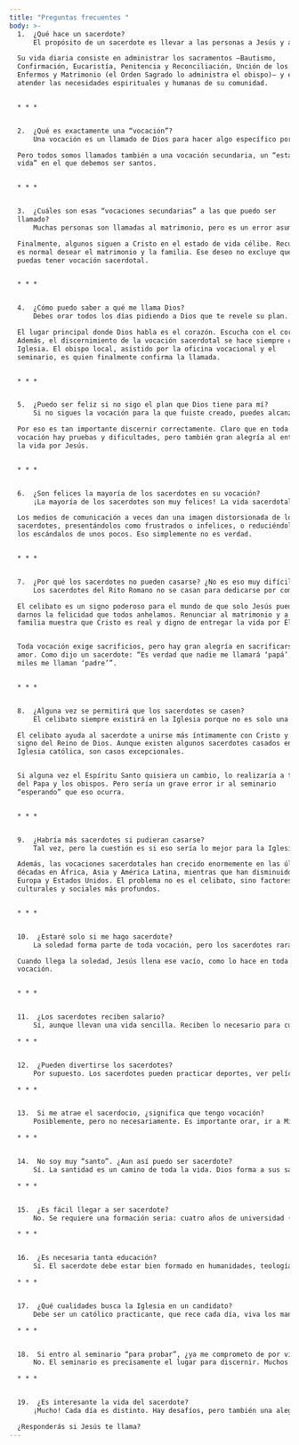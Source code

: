 ```yaml
---
title: "Preguntas frecuentes "
body: >-
  1.  ¿Qué hace un sacerdote?  
      El propósito de un sacerdote es llevar a las personas a Jesús y a Jesús a las personas. Lo hace principalmente predicando la Palabra y ofreciendo el Sacrificio de la Misa.

  Su vida diaria consiste en administrar los sacramentos —Bautismo,
  Confirmación, Eucaristía, Penitencia y Reconciliación, Unción de los
  Enfermos y Matrimonio (el Orden Sagrado lo administra el obispo)— y en
  atender las necesidades espirituales y humanas de su comunidad.


  * * *


  2.  ¿Qué es exactamente una “vocación”?  
      Una vocación es un llamado de Dios para hacer algo específico por Él y por su Reino. La vocación principal de toda persona es ser santa: amar y servir a Dios, obedecer sus mandamientos y cooperar con Cristo en la obra de la redención amando y sirviendo a los demás.

  Pero todos somos llamados también a una vocación secundaria, un “estado de
  vida” en el que debemos ser santos.


  * * *


  3.  ¿Cuáles son esas “vocaciones secundarias” a las que puedo ser
  llamado?  
      Muchas personas son llamadas al matrimonio, pero es un error asumir automáticamente que esa es tu vocación. También puedes ser llamado al sacerdocio, a la vida religiosa como hermano o hermana, o al diaconado.

  Finalmente, algunos siguen a Cristo en el estado de vida célibe. Recuerda:
  es normal desear el matrimonio y la familia. Ese deseo no excluye que
  puedas tener vocación sacerdotal.


  * * *


  4.  ¿Cómo puedo saber a qué me llama Dios?  
      Debes orar todos los días pidiendo a Dios que te revele su plan. No te preguntes: “¿Qué quiero hacer cuando sea mayor?”, sino: “Jesús, ¿qué quieres Tú que yo haga?”. ¡Y escucha la respuesta!

  El lugar principal donde Dios habla es el corazón. Escucha con el corazón.
  Además, el discernimiento de la vocación sacerdotal se hace siempre con la
  Iglesia. El obispo local, asistido por la oficina vocacional y el
  seminario, es quien finalmente confirma la llamada.


  * * *


  5.  ¿Puedo ser feliz si no sigo el plan que Dios tiene para mí?  
      Si no sigues la vocación para la que fuiste creado, puedes alcanzar cierta felicidad en esta vida y aun así salvarte, pero nunca serás tan plenamente feliz como si siguieras tu verdadera vocación.

  Por eso es tan importante discernir correctamente. Claro que en toda
  vocación hay pruebas y dificultades, pero también gran alegría al entregar
  la vida por Jesús.


  * * *


  6.  ¿Son felices la mayoría de los sacerdotes en su vocación?  
      ¡La mayoría de los sacerdotes son muy felices! La vida sacerdotal es profundamente gratificante, tanto en esta vida como en la eterna.

  Los medios de comunicación a veces dan una imagen distorsionada de los
  sacerdotes, presentándolos como frustrados o infelices, o reduciéndolos a
  los escándalos de unos pocos. Eso simplemente no es verdad.


  * * *


  7.  ¿Por qué los sacerdotes no pueden casarse? ¿No es eso muy difícil?  
      Los sacerdotes del Rito Romano no se casan para dedicarse por completo a Jesús y a su pueblo. Engendran “hijos espirituales” al llevar muchas almas a Cristo y ayudarlas a crecer en santidad.

  El celibato es un signo poderoso para el mundo de que solo Jesús puede
  darnos la felicidad que todos anhelamos. Renunciar al matrimonio y a la
  familia muestra que Cristo es real y digno de entregar la vida por Él.


  Toda vocación exige sacrificios, pero hay gran alegría en sacrificarse por
  amor. Como dijo un sacerdote: “Es verdad que nadie me llamará ‘papá’, pero
  miles me llaman ‘padre’”.


  * * *


  8.  ¿Alguna vez se permitirá que los sacerdotes se casen?  
      El celibato siempre existirá en la Iglesia porque no es solo una ley, sino un carisma, un don espiritual y una fuente de fecundidad. Jesús fue célibe. San Pablo también.

  El celibato ayuda al sacerdote a unirse más íntimamente con Cristo y a ser
  signo del Reino de Dios. Aunque existen algunos sacerdotes casados en la
  Iglesia católica, son casos excepcionales.


  Si alguna vez el Espíritu Santo quisiera un cambio, lo realizaría a través
  del Papa y los obispos. Pero sería un grave error ir al seminario
  “esperando” que eso ocurra.


  * * *


  9.  ¿Habría más sacerdotes si pudieran casarse?  
      Tal vez, pero la cuestión es si eso sería lo mejor para la Iglesia. El celibato por el Reino es un testimonio poderoso de que Jesús es real y digno de toda entrega.

  Además, las vocaciones sacerdotales han crecido enormemente en las últimas
  décadas en África, Asia y América Latina, mientras que han disminuido en
  Europa y Estados Unidos. El problema no es el celibato, sino factores
  culturales y sociales más profundos.


  * * *


  10.  ¿Estaré solo si me hago sacerdote?  
      La soledad forma parte de toda vocación, pero los sacerdotes rara vez están solos: acompañan a las personas en los momentos más importantes de su vida —nacimiento, sacramentos, matrimonio, muerte— y viven rodeados de su comunidad.

  Cuando llega la soledad, Jesús llena ese vacío, como lo hace en toda
  vocación.


  * * *


  11.  ¿Los sacerdotes reciben salario?  
      Sí, aunque llevan una vida sencilla. Reciben lo necesario para cubrir sus gastos, mantener un vehículo, descansar y realizar actividades normales. Además, la parroquia provee su alojamiento y comida, por lo que sus gastos son mínimos.

  * * *


  12.  ¿Pueden divertirse los sacerdotes?  
      Por supuesto. Los sacerdotes pueden practicar deportes, ver películas, leer, viajar, ir al teatro, pescar, jugar al fútbol o al golf, siempre que sea coherente con la vida cristiana.

  * * *


  13.  Si me atrae el sacerdocio, ¿significa que tengo vocación?  
      Posiblemente, pero no necesariamente. Es importante orar, ir a Misa, vivir cristianamente y hablar con un sacerdote o el director vocacional. Ellos pueden ayudarte a discernir con claridad.

  * * *


  14.  No soy muy “santo”. ¿Aun así puedo ser sacerdote?  
      Sí. La santidad es un camino de toda la vida. Dios forma a sus sacerdotes poco a poco. Usa el sacramento de la Confesión, reza a diario y verás cómo Cristo te transforma.

  * * *


  15.  ¿Es fácil llegar a ser sacerdote?  
      No. Se requiere una formación seria: cuatro años de universidad (incluyendo filosofía) y otros cuatro en el seminario para obtener la maestría en teología. Pero no te desanimes: el seminario es una experiencia maravillosa y Dios da la gracia necesaria.

  * * *


  16.  ¿Es necesaria tanta educación?  
      Sí. El sacerdote debe estar bien formado en humanidades, teología y vida espiritual para servir con sabiduría y ser respetado por los fieles. Cada alma es preciosa y merece un pastor preparado.

  * * *


  17.  ¿Qué cualidades busca la Iglesia en un candidato?  
      Debe ser un católico practicante, que rece cada día, viva los mandamientos, sirva a los demás, goce de buena salud física, mental y emocional, y tenga inteligencia promedio o superior. Sobre todo, debe estar abierto a la voluntad de Dios.

  * * *


  18.  Si entro al seminario “para probar”, ¿ya me comprometo de por vida?  
      No. El seminario es precisamente el lugar para discernir. Muchos hombres entran, prueban un tiempo y después deciden otro camino. Y aun así, salen fortalecidos en su fe.

  * * *


  19.  ¿Es interesante la vida del sacerdote?  
      ¡Mucho! Cada día es distinto. Hay desafíos, pero también una alegría profunda. Al final del día, el sacerdote puede decir: “Señor, hoy me he entregado por Ti”. No hay forma más plena de vivir.

  ¿Responderás si Jesús te llama?
---
```

